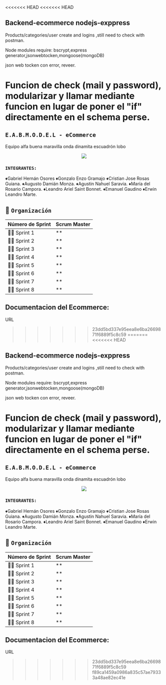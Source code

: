 <<<<<<< HEAD
<<<<<<< HEAD
## Backend-ecommerce nodejs-exppress

Products/categories/user create and logins
,still need to check with postman.

Node modules require: bscrypt,express generator,jsonwebtocken,mongoose(mongoDB)

json web tocken con error, reveer.

Funcion de check (mail  y password), modularizar y llamar mediante funcion en lugar de poner el "if" directamente en el schema perse.
=======
## `E.A.B.M.O.D.E.L - eCommerce`
Equipo alfa buena maravilla onda dinamita escuadrón lobo

<div style="text-align:center;">
<img src="https://pbs.twimg.com/media/E-Z9yd8WYAQMl-v?format=jpg&name=medium" style="max-width:50%; height:auto;" />
</div>

### `INTEGRANTES:`

♦Gabriel Hernán Osores
♦Gonzalo Enzo Gramajo
♦Cristian Jose Rosas Guiana.
♦Augusto Damián Monza. 
♦Agustin Nahuel Saravia. 
♦María del Rosario Campora.
♦Leandro Ariel Saint Bonnet.
♦Emanuel Gaudino
♦Erwin Leandro Marte.

## :calendar: `Organización`

| **Número de Sprint** | **Scrum Master** |
| ---- | ---- |
| :office_worker: Sprint 1 | ** |
| :office_worker: Sprint 2 | ** |
| :office_worker: Sprint 3 | ** |
| :office_worker: Sprint 4 | ** |
| :office_worker: Sprint 5 | ** |
| :office_worker: Sprint 6 | ** |
| :office_worker: Sprint 7 | ** |
| :office_worker: Sprint 8 | ** |


## Documentacion del Ecommerce:

URL
>>>>>>> 23dd5bd337e95eea8e6ba2669871f6889f5c8c59
=======
<<<<<<< HEAD
## Backend-ecommerce nodejs-exppress

Products/categories/user create and logins
,still need to check with postman.

Node modules require: bscrypt,express generator,jsonwebtocken,mongoose(mongoDB)

json web tocken con error, reveer.

Funcion de check (mail  y password), modularizar y llamar mediante funcion en lugar de poner el "if" directamente en el schema perse.
=======
## `E.A.B.M.O.D.E.L - eCommerce`
Equipo alfa buena maravilla onda dinamita escuadrón lobo

<div style="text-align:center;">
<img src="https://pbs.twimg.com/media/E-Z9yd8WYAQMl-v?format=jpg&name=medium" style="max-width:50%; height:auto;" />
</div>

### `INTEGRANTES:`

♦Gabriel Hernán Osores
♦Gonzalo Enzo Gramajo
♦Cristian Jose Rosas Guiana.
♦Augusto Damián Monza. 
♦Agustin Nahuel Saravia. 
♦María del Rosario Campora.
♦Leandro Ariel Saint Bonnet.
♦Emanuel Gaudino
♦Erwin Leandro Marte.

## :calendar: `Organización`

| **Número de Sprint** | **Scrum Master** |
| ---- | ---- |
| :office_worker: Sprint 1 | ** |
| :office_worker: Sprint 2 | ** |
| :office_worker: Sprint 3 | ** |
| :office_worker: Sprint 4 | ** |
| :office_worker: Sprint 5 | ** |
| :office_worker: Sprint 6 | ** |
| :office_worker: Sprint 7 | ** |
| :office_worker: Sprint 8 | ** |


## Documentacion del Ecommerce:

URL
>>>>>>> 23dd5bd337e95eea8e6ba2669871f6889f5c8c59
>>>>>>> f89ca1459a0986a835c57ae79333a48ae82ec41e
